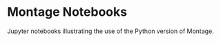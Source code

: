 Montage Notebooks
=================
Jupyter notebooks illustrating the use of the Python version of Montage.
